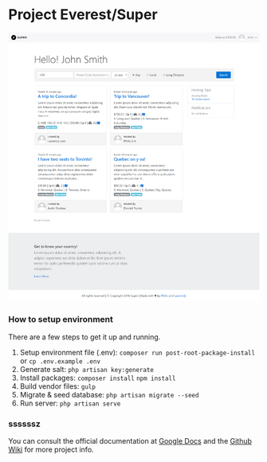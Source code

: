 # Project Everest/Super

![alt text](public/images/screencapture_full.png)

### How to setup environment

There are a few steps to get it up and running.

1. Setup environment file (.env): `composer run post-root-package-install` or `cp .env.example .env`
2. Generate salt: `php artisan key:generate`
3. Install packages: `composer install` `npm install`
4. Build vendor files: `gulp`
5. Migrate & seed database: `php artisan migrate --seed`
6. Run server: `php artisan serve`

### ssssssz

You can consult the official documentation at [Google Docs](https://docs.google.com/document/d/1wN1vhAaDKODeMOrYpsuuuIzYeghKnl196MapjTFcPw0/edit?usp=sharing) and the [Github Wiki](https://github.com/ghiobi/Everest-353/wiki) for more project info.
